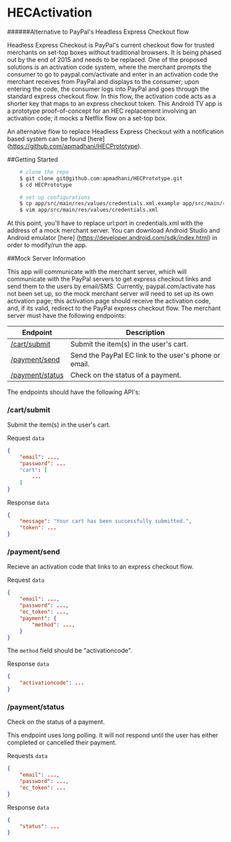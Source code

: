 # HECActivation
######Alternative to PayPal's Headless Express Checkout flow

Headless Express Checkout is PayPal's current checkout flow for trusted merchants on set-top boxes without traditional browsers. It is being phased out by the end of 2015 and needs to be replaced. One of the proposed solutions is an activation code system, where the merchant prompts the consumer to go to paypal.com/activate and enter in an activation code the merchant receives from PayPal and displays to the consumer; upon entering the code, the consumer logs into PayPal and goes through the standard express checkout flow. In this flow, the activation code acts as a shorter key that maps to an express checkout token. This Android TV app is a prototype proof-of-concept for an HEC replacement involving an activation code; it mocks a Netflix flow on a set-top box.

An alternative flow to replace Headless Express Checkout with a notification based system can be found [here] (https://github.com/apmadhani/HECPrototype).

##Getting Started

```bash
    # clone the repo
    $ git clone git@github.com:apmadhani/HECPrototype.git
    $ cd HECPrototype

    # set up configurations
    $ cp app/src/main/res/values/credentials.xml.example app/src/main/res/values/credentials.xml
    $ vim app/src/main/res/values/credentials.xml
```

At this point, you'll have to replace url:port in credentials.xml with the address of a mock merchant server. You can download Android Studio and Android emulator [here] (https://developer.android.com/sdk/index.html) in order to modify/run the app.

##Mock Server Information

This app will communicate with the merchant server, which will communicate with the PayPal servers to get express checkout links and send them to the users by email/SMS. Currently, paypal.com/activate has not been set up, so the mock merchant server will need to set up its own activation page; this activation page should receive the activation code, and, if its valid, redirect to the PayPal express checkout flow. The merchant server must have the following endpoints:

| Endpoint                              | Description                                           |
| ------------------------------------- | ----------------------------------------------------- |
| [/cart/submit](#cartsubmit)           | Submit the item(s) in the user's cart.                |
| [/payment/send](#paymentsend)         | Send the PayPal EC link to the user's phone or email. |
| [/payment/status](#paymentstatus)     | Check on the status of a payment.                     |

The endpoints should have the following API's:

### /cart/submit

Submit the item(s) in the user's cart.

Request `data`

```json
{
    "email": ...,
    "password": ...
    "cart": [
        ...
    ]
}
```

Response `data`

```json
{
    "message": "Your cart has been successfully submitted.",
    "token": ...
}
```

### /payment/send

Recieve an activation code that links to an express checkout flow.

Request `data`

```json
{
    "email": ...,
    "password": ...,
    "ec_token": ...,
    "payment": {
        "method": ...,
    }
}
```

The `method` field should be "activationcode".

Response `data`

```json
{
    "activationcode": ...
}
```

### /payment/status

Check on the status of a payment.

This endpoint uses long polling. It will not respond until the user has either completed or cancelled their payment.

Requests `data`

```json
{
    "email": ...,
    "password": ...,
    "ec_token": ...
}
```

Response `data`

```json
{
    "status": ...
}
```
